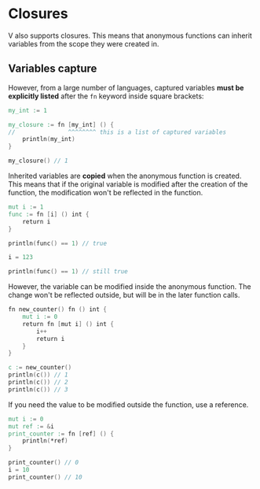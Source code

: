 # Closures

V also supports closures.
This means that anonymous functions can inherit variables from the scope they were created in.

## Variables capture

However, from a large number of languages, captured variables **must be explicitly listed** after
the `fn` keyword inside square brackets:

```v play
my_int := 1

my_closure := fn [my_int] () {
//               ^^^^^^^^ this is a list of captured variables
	println(my_int)
}

my_closure() // 1
```

Inherited variables are **copied** when the anonymous function is created.
This means that if the original variable is modified after the creation of the function,
the modification won't be reflected in the function.

```v play
mut i := 1
func := fn [i] () int {
	return i
}

println(func() == 1) // true

i = 123

println(func() == 1) // still true
```

However, the variable can be modified inside the anonymous function.
The change won't be reflected outside, but will be in the later function calls.

```v play
fn new_counter() fn () int {
	mut i := 0
	return fn [mut i] () int {
		i++
		return i
	}
}

c := new_counter()
println(c()) // 1
println(c()) // 2
println(c()) // 3
```

If you need the value to be modified outside the function, use a reference.

```v play
mut i := 0
mut ref := &i
print_counter := fn [ref] () {
	println(*ref)
}

print_counter() // 0
i = 10
print_counter() // 10
```
